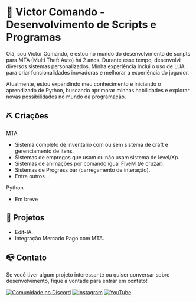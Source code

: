 # 🔱 Victor Comando - Desenvolvimento de Scripts e Programas

Olá, sou Victor Comando, e estou no mundo do desenvolvimento de scripts para MTA (Multi Theft Auto) há 2 anos. Durante esse tempo, desenvolvi diversos sistemas personalizados. Minha experiência inclui o uso de LUA para criar funcionalidades inovadoras e melhorar a experiência do jogador.

Atualmente, estou expandindo meu conhecimento e iniciando o aprendizado de Python, buscando aprimorar minhas habilidades e explorar novas possibilidades no mundo da programação.

## ⛏️ Criações

MTA
- Sistema completo de inventário com ou sem sistema de craft e gerenciamento de itens.
- Sistemas de empregos que usam ou não usam sistema de level/Xp.
- Sistemas de animações por comando igual FiveM (/e cruzar).
- Sistemas de Progress bar (carregamento de interação).
- Entre outros...

Python
- Em breve

## 📑 Projetos
- Edit-IA.
- Integração Mercado Pago com MTA.

## 📭 Contato

Se você tiver algum projeto interessante ou quiser conversar sobre desenvolvimento, fique à vontade para entrar em contato!

[![Comunidade no Discord](https://img.shields.io/badge/Comunidade%20no%20Discord-7289DA?style=for-the-badge&logo=discord)](https://discord.gg/wF49kAGVxV)
[![Instagram](https://img.shields.io/badge/Instagram-E4405F?style=for-the-badge&logo=instagram)](https://instagram.com/victorcomando1)
[![YouTube](https://img.shields.io/badge/YouTube-FF0000?style=for-the-badge&logo=youtube)](https://www.youtube.com/@victorcomando/)
